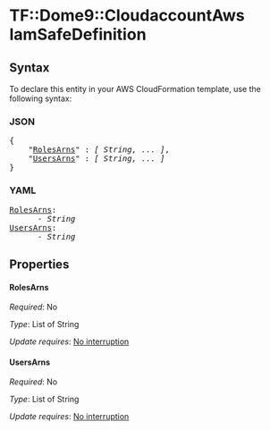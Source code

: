 # TF::Dome9::CloudaccountAws IamSafeDefinition

## Syntax

To declare this entity in your AWS CloudFormation template, use the following syntax:

### JSON

<pre>
{
    "<a href="#rolesarns" title="RolesArns">RolesArns</a>" : <i>[ String, ... ]</i>,
    "<a href="#usersarns" title="UsersArns">UsersArns</a>" : <i>[ String, ... ]</i>
}
</pre>

### YAML

<pre>
<a href="#rolesarns" title="RolesArns">RolesArns</a>: <i>
      - String</i>
<a href="#usersarns" title="UsersArns">UsersArns</a>: <i>
      - String</i>
</pre>

## Properties

#### RolesArns

_Required_: No

_Type_: List of String

_Update requires_: [No interruption](https://docs.aws.amazon.com/AWSCloudFormation/latest/UserGuide/using-cfn-updating-stacks-update-behaviors.html#update-no-interrupt)

#### UsersArns

_Required_: No

_Type_: List of String

_Update requires_: [No interruption](https://docs.aws.amazon.com/AWSCloudFormation/latest/UserGuide/using-cfn-updating-stacks-update-behaviors.html#update-no-interrupt)


